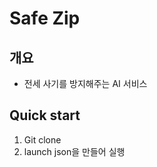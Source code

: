 <h1>Safe Zip</h1>

## 개요

- 전세 사기를 방지해주는 AI 서비스

## Quick start
 1. Git clone
 2. launch json을 만들어 실행